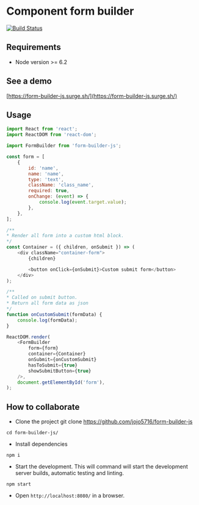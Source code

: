 # Component form builder #
[![Build Status](https://travis-ci.com/jojo5716/form-builder-js.svg?branch=master)](https://travis-ci.com/jojo5716/form-builder-js)

## Requirements ##

* Node version >= 6.2


## See a demo ##

[https://form-builder-js.surge.sh/](https://form-builder-js.surge.sh/)



## Usage ##
```javascript
import React from 'react';
import ReactDOM from 'react-dom';

import FormBuilder from 'form-builder-js';

const form = [
    {
        id: 'name',
        name: 'name',
        type: 'text',
        className: 'class_name',
        required: true,
        onChange: (event) => {
            console.log(event.target.value);
        },
    },
];

/**
* Render all form into a custom html block.
*/
const Container = ({ children, onSubmit }) => (
    <div className="container-form">
        {children}

        <button onClick={onSubmit}>Custom submit form</button>
    </div>
);

/**
* Called on submit button.
* Return all form data as json
*/
function onCustomSubmit(formData) {
    console.log(formData);
}

ReactDOM.render(
    <FormBuilder
        form={form}
        container={Container}
        onSubmit={onCustomSubmit}
        hasToSubmit={true}
        showSubmitButton={true}
    />,
    document.getElementById('form'),
);

```

## How to collaborate ##


* Clone the project git clone https://github.com/jojo5716/form-builder-js

```
cd form-builder-js/
```
* Install dependencies

```
npm i
```

* Start the development. This will command will start the development server builds, automatic testing and linting.

```
npm start
```
* Open ```http://localhost:8080/``` in a browser.
